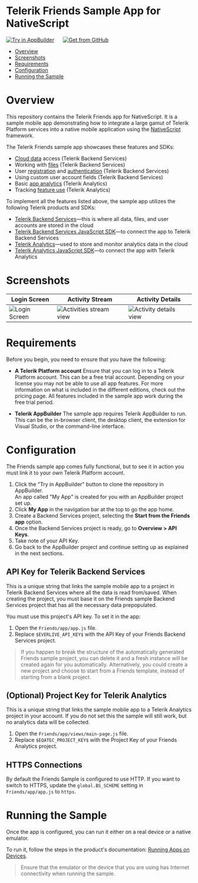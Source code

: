 
# Telerik Friends Sample App for NativeScript

<a href="https://platform.telerik.com/#appbuilder/clone/https://github.com/icenium/nativescript-sample-Friends/" target="_blank"><img src="http://docs.telerik.com/platform/samples/images/try-in-appbuilder.png" alt="Try in AppBuilder" title="Try in Telerik Platform" /></a> <a href="https://github.com/icenium/nativescript-sample-Friends/" target="_blank"><img style="padding-left:20px" src="http://docs.telerik.com/platform/samples/images/get-github.png" alt="Get from GitHub" title="Get from GitHub"></a>

* [Overview](#overview)
* [Screenshots](#screenshots)
* [Requirements](#requirements)
* [Configuration](#configuration)
* [Running the Sample](#running-the-sample)

# Overview

This repository contains the Telerik Friends app for NativeScript. It is a sample mobile app demonstrating how to integrate a large gamut of Telerik Platform services into a native mobile application using the [NativeScript](http://github.com/nativescript/nativescript) framework.

The Telerik Friends sample app showcases these features and SDKs:

- [Cloud data](http://docs.telerik.com/platform/backend-services/javascript/data/introduction) access (Telerik Backend Services)
- Working with [files](http://docs.telerik.com/platform/backend-services/javascript/files/introduction) (Telerik Backend Services)
- User [registration](http://docs.telerik.com/platform/backend-services/javascript/users/users-register) and [authentication](http://docs.telerik.com/platform/backend-services/javascript/users/users-authenticate) (Telerik Backend Services)
- Using custom user account fields (Telerik Backend Services)
- Basic [app analytics](http://docs.telerik.com/platform/analytics/getting-started/introduction) (Telerik Analytics)
- Tracking [feature use](http://docs.telerik.com/platform/analytics/client/reports/feature-use) (Telerik Analytics)

To implement all the features listed above, the sample app utilizes the following Telerik products and SDKs:

- [Telerik Backend Services](http://docs.telerik.com/platform/backend-services/)&mdash;this is where all data, files, and user accounts are stored in the cloud
- [Telerik Backend Services JavaScript SDK](http://docs.telerik.com/platform/backend-services/javascript/getting-started-javascript-sdk)&mdash;to connect the app to Telerik Backend Services
- [Telerik Analytics](http://docs.telerik.com/platform/analytics/)&mdash;used to store and monitor analytics data in the cloud
- [Telerik Analytics JavaScript SDK](http://docs.telerik.com/platform/analytics/sdk/js/)&mdash;to connect the app with Telerik Analytics

# Screenshots

Login Screen|Activity Stream|Activity Details
---|---|---
![Login Screen](https://raw.githubusercontent.com/Icenium/nativescript-sample-Friends/master/screenshots/android-login-screen.png)|![Activities stream view](https://raw.githubusercontent.com/Icenium/nativescript-sample-Friends/master/screenshots/android-activities-stream.png)|![Activity details view](https://raw.githubusercontent.com/Icenium/nativescript-sample-Friends/master/screenshots/android-activity-details.png)

# Requirements

Before you begin, you need to ensure that you have the following:

- **A Telerik Platform account**
Ensure that you can log in to a Telerik Platform account. This can be a free trial account. Depending on your license you may not be able to use all app features. For more information on what is included in the different editions, check out the pricing page. All features included in the sample app work during the free trial period.

- **Telerik AppBuilder** The sample app requires Telerik AppBuilder to run. This can be the in-browser client, the desktop client, the extension for Visual Studio, or the command-line interface.

# Configuration

The Friends sample app comes fully functional, but to see it in action you must link it to your own Telerik Platform account.

1. Click the "Try in AppBuilder" button to clone the repository in AppBuilder.<br>
	An app called "My App" is created for you with an AppBuilder project set up.
2. Click **My App** in the navigation bar at the top to go the app home.
3. Create a Backend Services project, selecting the **Start from the Friends app** option.
4. Once the Backend Services project is ready, go to **Overview > API Keys**.
5. Take note of your API Key.
6. Go back to the AppBuilder project and continue setting up as explained in the next sections.

## API Key for Telerik Backend Services

This is a unique string that links the sample mobile app to a project in Telerik Backend Services where all the data is read from/saved. When creating the project, you must base it on the Friends sample Backend Services project that has all the necessary data prepopulated.

You must use this project's API key. To set it in the app:

1. Open the `Friends/app/app.js` file.
2. Replace `$EVERLIVE_API_KEY$` with the API Key of your Friends Backend Services project.

> If you happen to break the structure of the automatically generated Friends sample project, you can delete it and a fresh instance will be created again for you automatically. Alternatively, you could create a new project and choose to start from a Friends template, instead of starting from a blank project.

## (Optional) Project Key for Telerik Analytics

This is a unique string that links the sample mobile app to a Telerik Analytics project in your account. If you do not set this the sample will still work, but no analytics data will be collected.
	
1. Open the `Friends/app/views/main-page.js` file.
2. Replace `$EQATEC_PROJECT_KEY$` with the Project Key of your Friends Analytics project.

## HTTPS Connections

By default the Friends Sample is configured to use HTTP. If you want to switch to HTTPS, update the `global.BS_SCHEME` setting in  `Friends/app/app.js` to `https`.

# Running the Sample

Once the app is configured, you can run it either on a real device or a native emulator.

To run it, follow the steps in the product's documentation: [Running Apps on Devices](http://docs.telerik.com/platform/appbuilder/testing-your-app/running-on-devices/working-with-devices).

> Ensure that the emulator or the device that you are using has Internet connectivity when running the sample.

